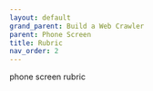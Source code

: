 ```yaml
---
layout: default
grand_parent: Build a Web Crawler
parent: Phone Screen
title: Rubric
nav_order: 2
---
```



phone screen rubric